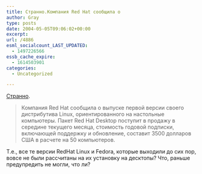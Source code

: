 ```yaml
---
title: Странно.Компания Red Hat сообщила о
author: Gray
type: posts
date: 2004-05-05T09:06:02+00:00
excerpt:
url: /4886
esml_socialcount_LAST_UPDATED:
  - 1497226566
essb_cache_expire:
  - 1614503901
categories:
  - Uncategorized

---
```








<a href="http://soft.compulenta.ru/2004/5/5/46654/?ref=left" target="_blank">Странно</a>.

> Компания Red Hat сообщила о выпуске первой версии своего дистрибутива Linux, ориентированного на настольные компьютеры. Пакет Red Hat Desktop поступит в продажу в середине текущего месяца, стоимость годовой подписки, включающей поддержку и обновление, составит 3500 долларов США в расчете на 50 компьютеров.

Т.е., все те версии RedHat Linux и Fedora, которые выходили до сих пор, вовсе не были рассчитаны на их установку на десктопы? Что, раньше предупредить не могли, что ли?